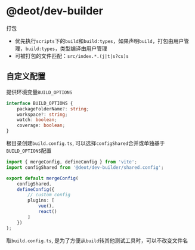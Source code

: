 # @deot/dev-builder

打包

- 优先执行`scripts`下的`build`和`build:types`，如果声明`build`，打包由用户管理，`build:types`，类型编译由用户管理
- 可被打包的文件匹配：`src/index.*.(j|t|s?cs)s`

## 自定义配置

提供环境变量`BUILD_OPTIONS`

```ts
interface BUILD_OPTIONS {
	packageFolderName?: string;
	workspace?: string;
	watch: boolean;
	coverage: boolean;
}
```

根目录创建`build.config.ts`, 可以选择`configShared`合并或单独基于`BUILD_OPTIONS`配置

```ts
import { mergeConfig, defineConfig } from 'vite';
import configShared from '@deot/dev-builder/shared.config';

export default mergeConfig(
	configShared,
	defineConfig({
		// custom config
		plugins: [
			vue(),
			react()
		]
	})
);
```
取`build.config.ts`, 是为了方便从`build`转其他测试工具时，可以不改变文件名
